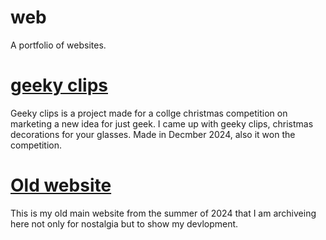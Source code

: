 # web
A portfolio of websites.

# <a href="https://coneastdev.github.io/web/geekyclips/">geeky clips</a>

Geeky clips is a project made for a collge christmas competition on marketing a new idea for just geek. I came up with geeky clips, christmas decorations for your glasses. Made in Decmber 2024, also it won the competition.

# <a href="https://coneastdev.github.io/web/oldwebsite/">Old website</a>

This is my old main website from the summer of 2024 that I am archiveing here not only for nostalgia but to show my devlopment.
